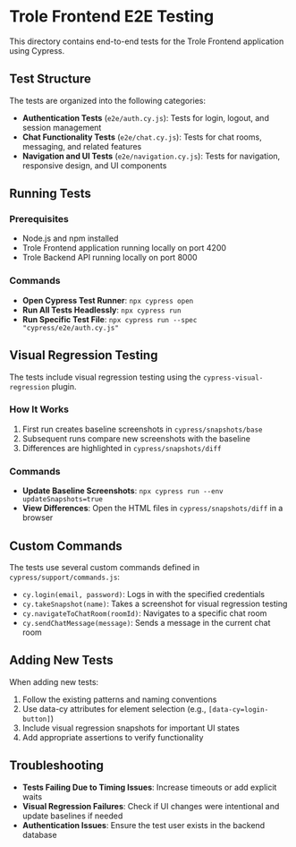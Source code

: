 # Trole Frontend E2E Testing

This directory contains end-to-end tests for the Trole Frontend application using Cypress.

## Test Structure

The tests are organized into the following categories:

- **Authentication Tests** (`e2e/auth.cy.js`): Tests for login, logout, and session management
- **Chat Functionality Tests** (`e2e/chat.cy.js`): Tests for chat rooms, messaging, and related features
- **Navigation and UI Tests** (`e2e/navigation.cy.js`): Tests for navigation, responsive design, and UI components

## Running Tests

### Prerequisites

- Node.js and npm installed
- Trole Frontend application running locally on port 4200
- Trole Backend API running locally on port 8000

### Commands

- **Open Cypress Test Runner**: `npx cypress open`
- **Run All Tests Headlessly**: `npx cypress run`
- **Run Specific Test File**: `npx cypress run --spec "cypress/e2e/auth.cy.js"`

## Visual Regression Testing

The tests include visual regression testing using the `cypress-visual-regression` plugin.

### How It Works

1. First run creates baseline screenshots in `cypress/snapshots/base`
2. Subsequent runs compare new screenshots with the baseline
3. Differences are highlighted in `cypress/snapshots/diff`

### Commands

- **Update Baseline Screenshots**: `npx cypress run --env updateSnapshots=true`
- **View Differences**: Open the HTML files in `cypress/snapshots/diff` in a browser

## Custom Commands

The tests use several custom commands defined in `cypress/support/commands.js`:

- `cy.login(email, password)`: Logs in with the specified credentials
- `cy.takeSnapshot(name)`: Takes a screenshot for visual regression testing
- `cy.navigateToChatRoom(roomId)`: Navigates to a specific chat room
- `cy.sendChatMessage(message)`: Sends a message in the current chat room

## Adding New Tests

When adding new tests:

1. Follow the existing patterns and naming conventions
2. Use data-cy attributes for element selection (e.g., `[data-cy=login-button]`)
3. Include visual regression snapshots for important UI states
4. Add appropriate assertions to verify functionality

## Troubleshooting

- **Tests Failing Due to Timing Issues**: Increase timeouts or add explicit waits
- **Visual Regression Failures**: Check if UI changes were intentional and update baselines if needed
- **Authentication Issues**: Ensure the test user exists in the backend database